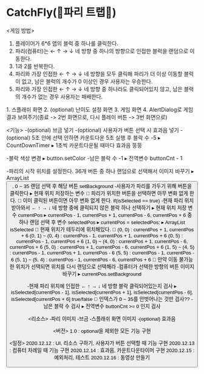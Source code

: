 # CatchFly(🐝파리 트랩🐝)
 
<게임 방법>
1. 플레이어가 6*6 맵의 블럭 중 하나를 클릭한다.
2. 파리(컴퓨터)는 ← ↑ → ↓ 네 방향 중 하나의 방향으로 인접한 블럭을 랜덤으로 이동한다.
3. 1과 2를 반복한다.
4. 파리와 가장 인접한 ← ↑ → ↓ 네 방향을 모두 클릭해 파리가 더 이상 이동할 블럭이 없고, 남은 블럭의 개수가 0 이상인 경우 사용자는 우승한다.
5. 파리와 가장 인접한 ← ↑ → ↓ 네 방향 중 하나라도 클릭되어있지 않고, 남은 블럭의 개수가 없는 경우 사용자는 패배한다.

<UI>
1. 스플래쉬 화면
2. (optional) 난이도 설정 화면
3. 게임 화면
4. AlertDialog로 게임 결과 보여주기(종료 -> 2번 화면으로, 다시 플레이 버튼 -> 3번 화면으로)

<기능>
-(optional) 브금 넣기
-(optional) 사용자가 버튼 선택 시 효과음 넣기
-(optional) 5초 안에 선택 안하면 카운트다운 5초 실행 후 블락 수 -5
	▸ CountDownTimer
	▸ 1초씩 카운트다운될 때마다 효과음 뚱뚱

-블락 색상 변경
	▸ button.setColor
-남은 블락 수 -1
	▸ 전역변수 buttonCnt - 1

-파리의 시작 위치를 설정한다. 36개 버튼 중 하나 랜덤으로 선택해서 이미지 바꾸기
	▸ ArrayList<Button>, 0 ~ 35 랜덤 선택 후 해당 버튼 setBackground
-사용자가 파리를 가두기 위해 버튼을 클릭한다
	▸ 현재 위치 저장하는 변수
	📌 파리가 위치한 버튼을 선택하면 아무 변화 없게 한다.
	📌 이미 클릭된 버튼이면 아무 변화 없게 한다. if(isSelected == true)
-현재 파리 위치 받아와서 ← ↑ → ↓ 네 방향 중에 클릭되지 않은 블락 하나 선택하기
	▸ 현재 위치 저장 변수 currentPos
	▸ currentPos - 1, currentPos + 1, currentPos - 6, currentPos + 6 중 하나 랜덤 선택 후 변수 selectedPos
	▸ currentPos = selectedPos;
	▸ ArrayList<Boolean> isSelected
	📌 현재 위치가 테두리에 위치해있다.
	📌 (0, 0) : currentPos + 1, currentPos + 6
	(0, 1) ~ (0, 4) : currentPos - 1, currentPos + 1, currentPos + 6
	(0, 5) : currentPos - 1, currentPos + 6
	(1, 0) ~ (4, 0) : currentPos + 1, currentPos - 6, currentPos + 6
	(5, 0) : currentPos + 1, currentPos - 6, currentPos + 6
	(1, 5) ~ (4, 5) : currentPos - 1, currentPos + 1, currentPos - 6
	(5, 5) : currentPos - 1, currentPos - 6
	(5, 1) ~ (5, 4) : currentPos - 1, currentPos - 6, currentPos + 6
	📌 만약 이동 불가능한 위치가 선택되면 위치를 다시 랜덤으로 선택해라
-컴퓨터가 선택한 방향의 버튼 이미지 바꾸기
	▸ currentPos.setBackground

-현재 파리 위치에 인접한 ← ↑ → ↓ 네 방향 블락 클릭되어있는지 검사
	▸ isSelected[currentPos - 1], isSelected[currentPos + 1], isSelected[currentPos - 6], isSelected[currentPos + 6] true/false
	📌 인덱스가 0 ~ 35를 안벗어나는 것만 검사??
-남은 블락 수 검사
	▸ 전역변수 buttonCnt >= 0 인지 검사

<리소스>
-파리 이미지
-브금
-스플래쉬 화면 이미지
-(optional) 효과음

<버전>
1.0 : optional을 제외한 모든 기능 구현

<일정>
2020.12.12 : UI, 리소스 구하기, 사용자가 버튼 선택할 때 기능 구현
2020.12.13 : 컴퓨터 차례일 때 기능 구현
2020.12.14 : 효과음, 카운트다운타이머 구현
2020.12.15 : 예외처리, 테스트
2020.12.16 : 동영상 만들기